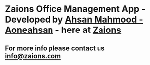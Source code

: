 # Zaions Office Management App - Developed by [Ahsan Mahmood - Aoneahsan](https://zaions.com/ahsan) - here at [Zaions](https://zaions.com)

## For more info please contact us [info@zaions.com](mail:info@zaions.com)
